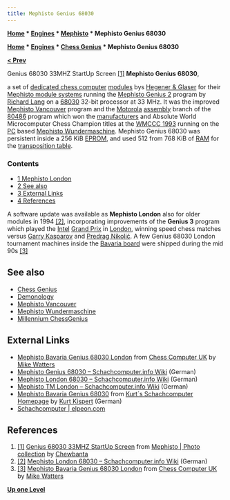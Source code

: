 ```yaml
---
title: Mephisto Genius 68030
---
```

**[Home](Home "Home") \* [Engines](Engines "Engines") \* [Mephisto](Mephisto "Mephisto") \* Mephisto Genius 68030**  

**[Home](Home "Home") \* [Engines](Engines "Engines") \* [Chess Genius](Chess_Genius "Chess Genius") \* Mephisto Genius 68030**


**[< Prev](Mephisto_Wundermaschine "Mephisto Wundermaschine")**



 [](https://www.flickr.com/photos/10261668@N05/859080074/in/album-72157600922171154/) Genius 68030 33MHZ StartUp Screen <a id="cite-note-1" href="#cite-ref-1">[1]</a> 
**Mephisto Genius 68030**,   

a set of [dedicated chess computer](Dedicated_Chess_Computers "Dedicated Chess Computers") [modules](Module "Module") bys [Hegener & Glaser](Hegener_%26_Glaser "Hegener & Glaser") for their [Mephisto module systems](Mephisto_Module_Systems "Mephisto Module Systems") running the [Mephisto Genius 2](Chess_Genius "Chess Genius") program by [Richard Lang](Richard_Lang "Richard Lang") on a [68030](68030 "68030") 32-bit processor at 33 MHz. It was the improved [Mephisto Vancouver](Mephisto_Vancouver "Mephisto Vancouver") program and the [Motorola](index.php?title=Motorola&action=edit&redlink=1 "Motorola (page does not exist)") [assembly](Assembly "Assembly") branch of the [80486](X86 "X86") program which won the [manufacturers](WMCCC_1993#Manufacturers "WMCCC 1993") and Absolute World Microcomputer Chess Champion titles at the [WMCCC 1993](WMCCC_1993 "WMCCC 1993") running on the [PC](IBM_PC "IBM PC") based [Mephisto Wundermaschine](Mephisto_Wundermaschine "Mephisto Wundermaschine"). Mephisto Genius 68030 was persistent inside a 256 KiB [EPROM](Memory#ROM "Memory"), and used 512 from 768 KiB of [RAM](Memory#RAM "Memory") for the [transposition table](Transposition_Table "Transposition Table"). 



### Contents


* [1 Mephisto London](#mephisto-london)
* [2 See also](#see-also)
* [3 External Links](#external-links)
* [4 References](#references)






A software update was available as **Mephisto London** also for older modules in 1994 <a id="cite-note-2" href="#cite-ref-2">[2]</a>, incorporating improvements of the **Genius 3** program which played the [Intel](Intel "Intel") [Grand Prix](Chess_Genius#IntelGrandPrix "Chess Genius") in [London](https://en.wikipedia.org/wiki/London), winning speed chess matches versus [Garry Kasparov](Garry_Kasparov "Garry Kasparov") and [Predrag Nikolić](https://en.wikipedia.org/wiki/Predrag_Nikoli%C4%87). A few Genius 68030 London tournament machines inside the [Bavaria board](Mephisto_Module_Systems#Bavaria "Mephisto Module Systems") were shipped during the mid 90s <a id="cite-note-3" href="#cite-ref-3">[3]</a>



## See also


* [Chess Genius](Chess_Genius "Chess Genius")
* [Demonology](Category:Demonology "Category:Demonology")
* [Mephisto Vancouver](Mephisto_Vancouver "Mephisto Vancouver")
* [Mephisto Wundermaschine](Mephisto_Wundermaschine "Mephisto Wundermaschine")
* [Millennium ChessGenius](Millennium_ChessGenius "Millennium ChessGenius")


## External Links


* [Mephisto Bavaria Genius 68030 London](http://www.chesscomputeruk.com/html/mephisto_bavaria_genius_68030_london.html) from [Chess Computer UK](http://www.chesscomputeruk.com/index.html) by [Mike Watters](Mike_Watters "Mike Watters")
* [Mephisto Genius 68030 – Schachcomputer.info Wiki](https://www.schach-computer.info/wiki/index.php?title=Mephisto_Genius_68030) (German)
* [Mephisto London 68030 – Schachcomputer.info Wiki](https://www.schach-computer.info/wiki/index.php?title=Mephisto_London_68030) (German)
* [Mephisto TM London – Schachcomputer.info Wiki](https://www.schach-computer.info/wiki/index.php?title=Mephisto_TM_London) (German)
* [Mephisto Bavaria Genius 68030](http://www.schachcomputer.at/bavageni.htm) from [Kurt´s Schachcomputer Homepage](http://www.schachcomputer.at/index.htm) by [Kurt Kispert](Kurt_Kispert "Kurt Kispert") (German)
* [Schachcomputer | elpeon.com](http://www.elpeon.com/index.php?mod=genius)


## References


1. <a id="cite-ref-1" href="#cite-note-1">[1]</a> [Genius 68030 33MHZ StartUp Screen](https://www.flickr.com/photos/10261668@N05/859080074/in/album-72157600922171154/) from [Mephisto | Photo collection](http://www.flickr.com/photos/10261668@N05/sets/72157600922171154/) by [Chewbanta](Steve_Blincoe "Steve Blincoe")
2. <a id="cite-ref-2" href="#cite-note-2">[2]</a> [Mephisto London 68030 – Schachcomputer.info Wiki](https://www.schach-computer.info/wiki/index.php?title=Mephisto_London_68030) (German)
3. <a id="cite-ref-3" href="#cite-note-3">[3]</a> [Mephisto Bavaria Genius 68030 London](http://www.chesscomputeruk.com/html/mephisto_bavaria_genius_68030_london.html) from [Chess Computer UK](http://www.chesscomputeruk.com/index.html) by [Mike Watters](Mike_Watters "Mike Watters")

**[Up one Level](Mephisto "Mephisto")**







 
